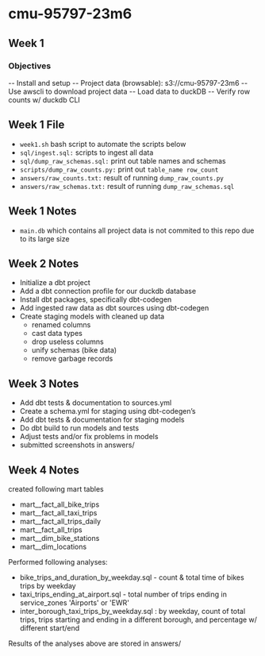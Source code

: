 # cmu-95797-23m6

## Week 1
### Objectives
-- Install and setup
-- Project data (browsable): s3://cmu-95797-23m6
-- Use awscli to download project data
-- Load data to duckDB
-- Verify row counts w/ duckdb CLI

## Week 1 File
- `week1.sh` bash script to automate the scripts below
-  `sql/ingest.sql:`  scripts to ingest all data
-   `sql/dump_raw_schemas.sql:`  print out table names and schemas 
-   `scripts/dump_raw_counts.py:` print out  `table_name row_count`
-   `answers/raw_counts.txt:` result of running  `dump_raw_counts.py`
-   `answers/raw_schemas.txt:` result of running  `dump_raw_schemas.sql`
## Week 1 Notes
- `main.db` which contains all project data is not commited to this repo due to its large size

## Week 2 Notes
- Initialize a dbt project
- Add a dbt connection profile for our duckdb database
- Install dbt packages, specifically dbt-codegen
- Add ingested raw data as dbt sources using dbt-codegen
- Create staging models with cleaned up data
    - renamed columns
    - cast data types
    - drop useless columns
    - unify schemas (bike data)
    - remove garbage records

## Week 3 Notes

-  Add dbt tests & documentation to sources.yml
- Create a schema.yml for staging using dbt-codegen’s
- Add dbt tests & documentation for staging models
- Do dbt build to run models and tests
- Adjust tests and/or fix problems in models
- submitted screenshots in answers/

## Week 4 Notes
created following mart tables
- mart__fact_all_bike_trips
- mart__fact_all_taxi_trips
- mart__fact_all_trips_daily
- mart__fact_all_trips
- mart__dim_bike_stations
- mart__dim_locations

Performed following analyses:
- bike_trips_and_duration_by_weekday.sql - count & total time of bikes trips by weekday
- taxi_trips_ending_at_airport.sql - total number of trips ending in service_zones 'Airports' or 'EWR'
- inter_borough_taxi_trips_by_weekday.sql : by weekday, count of total trips, trips starting and ending in a different borough, and percentage w/ different start/end

Results of the analyses above are stored in answers/